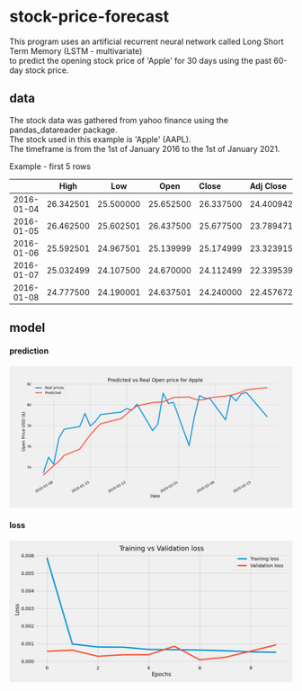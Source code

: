 # stock-price-forecast
This program uses an artificial recurrent neural network called Long Short Term Memory (LSTM - multivariate)<br/>to predict the opening stock price of 'Apple' for 30 days using the past 60-day stock price.

## data

The stock data was gathered from yahoo finance using the pandas_datareader package. <br>
The stock used in this example is 'Apple' (AAPL). <br>
The timeframe is from the 1st of January 2016 to the 1st of January 2021.

Example - first 5 rows

|| High | Low | Open | Close | Adj Close |
|:-------------:|:-------------:|:-------------:|:-------------:|:--------------|:--------------|
|2016-01-04|26.342501|25.500000|25.652500|26.337500|24.400942|
|2016-01-05|26.462500|25.602501|26.437500|25.677500|23.789471|
|2016-01-06|25.592501|24.967501|25.139999|25.174999|23.323915|
|2016-01-07|25.032499|24.107500|24.670000|24.112499|22.339539|
|2016-01-08|24.777500|24.190001|24.637501|24.240000|22.457672|

## model

#### prediction

![Plot of the predicted vs actual prices](https://github.com/breezy11/stock-predictor/blob/master/plots/predicted.png)

#### loss

![Plot of the training and validation loss](https://github.com/breezy11/stock-predictor/blob/master/plots/training-validation-loss.png)

